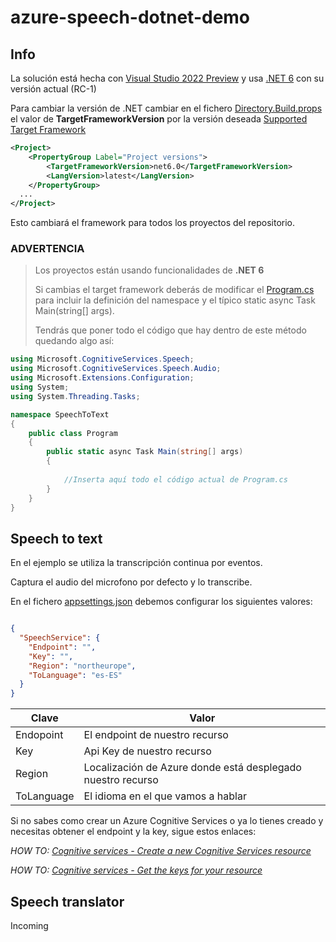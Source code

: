 # azure-speech-dotnet-demo

## Info

La solución está hecha con [Visual Studio 2022 Preview](https://visualstudio.microsoft.com/es/vs/preview/) y usa [.NET 6](https://dotnet.microsoft.com/download/dotnet/6.0) con su versión actual (RC-1)

Para cambiar la versión de .NET cambiar en el fichero [Directory.Build.props](./Directory.Build.props) el valor de __TargetFrameworkVersion__ por la versión deseada
[Supported Target Framework](https://docs.microsoft.com/en-us/dotnet/standard/frameworks#supported-target-frameworks)
```xml
<Project>
	<PropertyGroup Label="Project versions">
		<TargetFrameworkVersion>net6.0</TargetFrameworkVersion>
		<LangVersion>latest</LangVersion>
	</PropertyGroup>
  ...
</Project>
```
Esto cambiará el framework para todos los proyectos del repositorio.

### ADVERTENCIA ###
> Los proyectos están usando funcionalidades de __.NET 6__
> 
> Si cambias el target framework deberás de modificar el [Program.cs](./speech-to-text/Program.cs) para incluir la definición del namespace
> y el típico static async Task Main(string[] args). 
> 
> Tendrás que poner todo el código que hay dentro de este método quedando algo así:

```csharp
using Microsoft.CognitiveServices.Speech;
using Microsoft.CognitiveServices.Speech.Audio;
using Microsoft.Extensions.Configuration;
using System;
using System.Threading.Tasks;

namespace SpeechToText
{
    public class Program
    {
        public static async Task Main(string[] args)
        {
            
         	//Inserta aquí todo el código actual de Program.cs
        }
    }
}
```

## Speech to text
En el ejemplo se utiliza la transcripción continua por eventos.

Captura el audio del microfono por defecto y lo transcribe.

En el fichero [appsettings.json](./speech-to-text/appsettings.json) debemos configurar los siguientes valores:

```json

{
  "SpeechService": {
    "Endpoint": "",
    "Key": "",
    "Region": "northeurope",
    "ToLanguage": "es-ES"
  }
}
```
| Clave | Valor | 
|-------|-------|
| Endopoint | El endpoint de nuestro recurso |
| Key | Api Key de nuestro recurso |
| Region | Localización de Azure donde está desplegado nuestro recurso |
| ToLanguage | El idioma en el que vamos a hablar |


Si no sabes como crear un Azure Cognitive Services o ya lo tienes creado y necesitas obtener el endpoint y la key, sigue estos enlaces:

_HOW TO: [Cognitive services - Create a new Cognitive Services resource](https://docs.microsoft.com/en-us/azure/cognitive-services/cognitive-services-apis-create-account?tabs=multiservice%2Clinux#create-a-new-azure-cognitive-services-resource)_

_HOW TO: [Cognitive services - Get the keys for your resource](https://docs.microsoft.com/en-us/azure/cognitive-services/cognitive-services-apis-create-account?tabs=multiservice%2Clinux#get-the-keys-for-your-resource)_

## Speech translator
Incoming

